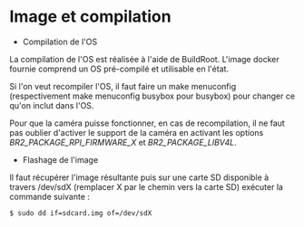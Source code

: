 # Image et compilation

+ Compilation de l'OS

La compilation de l'OS est réalisée à l'aide de BuildRoot.
L'image docker fournie comprend un OS pré-compilé et utilisable en l'état.

Si l'on veut recompiler l'OS, il faut faire un make menuconfig (respectivement make menuconfig busybox pour busybox) pour changer ce qu'on inclut dans l'OS.

Pour que la caméra puisse fonctionner, en cas de recompilation, il ne faut pas oublier d'activer le support de la caméra en activant les options _BR2_PACKAGE_RPI_FIRMWARE_X_ et _BR2_PACKAGE_LIBV4L_.

+ Flashage de l'image

Il faut récupérer l'image résultante puis sur une carte SD disponible à travers /dev/sdX (remplacer X par le chemin vers la carte SD) exécuter la commande suivante :

~~~shell script
$ sudo dd if=sdcard.img of=/dev/sdX
~~~
